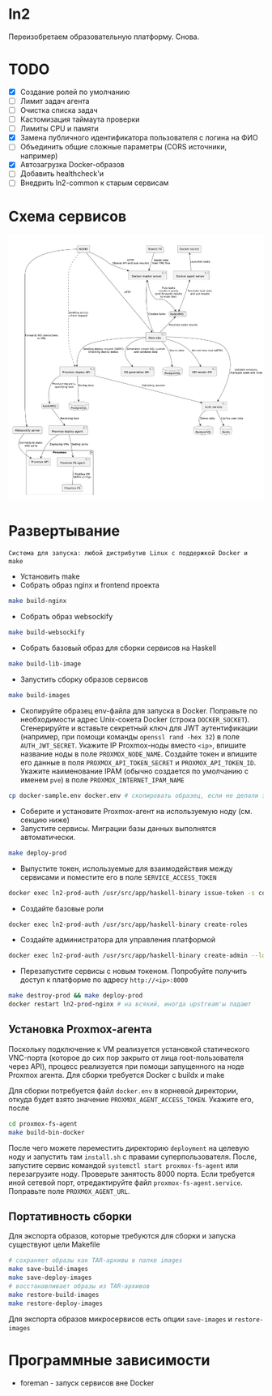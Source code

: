 # ln2

Переизобретаем образовательную платформу. Снова.

# TODO
- [x] Создание ролей по умолчанию
- [ ] Лимит задач агента
- [ ] Очистка списка задач
- [ ] Кастомизация таймаута проверки
- [ ] Лимиты CPU и памяти
- [x] Замена публичного идентификатора пользователя с логина на ФИО
- [ ] Объединить общие сложные параметры (CORS источники, например)
- [x] Автозагрузка Docker-образов
- [ ] Добавить healthcheck'и
- [ ] Внедрить ln2-common к старым сервисам

# Схема сервисов

![Схема сервисов](./plantuml/services.png)

# Развертывание

    Система для запуска: любой дистрибутив Linux с поддержкой Docker и make

- Установить make
- Собрать образ nginx и frontend проекта
```bash
make build-nginx
```
- Собрать образ websockify
```bash
make build-websockify
```
- Собрать базовый образ для сборки сервисов на Haskell
```bash
make build-lib-image
```
- Запустить сборку образов сервисов
```bash
make build-images
```
- Скопируйте образец env-файла для запуска в Docker. Поправьте по необходимости адрес Unix-сокета Docker (строка `DOCKER_SOCKET`).
Сгенерируйте и вставьте секретный ключ для JWT аутентификации (например, при помощи команды `openssl rand -hex 32`) в поле `AUTH_JWT_SECRET`.
Укажите IP Proxmox-ноды вместо `<ip>`, впишите название ноды в поле `PROXMOX_NODE_NAME`. Создайте токен и впишите его данные в поля 
`PROXMOX_API_TOKEN_SECRET` и `PROXMOX_API_TOKEN_ID`. Укажите наименование IPAM 
(обычно создается по умолчанию с именем `pve`) в поле `PROXMOX_INTERNET_IPAM_NAME`
```bash
cp docker-sample.env docker.env # скопировать образец, если не делали этого раньше
```
- Соберите и установите Proxmox-агент на используемую ноду (см. секцию ниже)
- Запустите сервисы. Миграции базы данных выполнятся автоматически.
```bash
make deploy-prod
```
- Выпустите токен, используемые для взаимодействия между сервисами и поместите его в поле `SERVICE_ACCESS_TOKEN`
```bash
docker exec ln2-prod-auth /usr/src/app/haskell-binary issue-token -s common
```
- Создайте базовые роли
```bash
docker exec ln2-prod-auth /usr/src/app/haskell-binary create-roles
```
- Создайте администратора для управления платформой
```bash
docker exec ln2-prod-auth /usr/src/app/haskell-binary create-admin --login admin [--password P@ssw0rd] [--name Administrator]
```
- Перезапустите сервисы с новым токеном. Попробуйте получить доступ к платформе по адресу `http://<ip>:8000`
```bash
make destroy-prod && make deploy-prod
docker restart ln2-prod-nginx # на всякий, иногда upstream'ы падают
```

## Установка Proxmox-агента

Поскольку подключение к VM реализуется установкой статического VNC-порта (которое до сих пор закрыто от лица root-пользователя через API),
процесс реализуется при помощи запущенного на ноде Proxmox агента. Для сборки требуется Docker с buildx и make

Для сборки потребуется файл `docker.env` в корневой директории, откуда будет взято значение `PROXMOX_AGENT_ACCESS_TOKEN`. Укажите его, после
```bash
cd proxmox-fs-agent
make build-bin-docker
```

После чего можете переместить директорию `deployment` на целевую ноду и запустить там `install.sh` с правами суперпользователя. После,
запустите сервис командой `systemctl start proxmox-fs-agent` или перезагрузите ноду. Проверьте занятость 8000 порта. Если требуется иной
сетевой порт, отредактируйте файл `proxmox-fs-agent.service`. Поправьте поле `PROXMOX_AGENT_URL`.

## Портативность сборки

Для экспорта образов, которые требуются для сборки и запуска существуют цели Makefile

```bash
# сохраняет образы как TAR-архивы в папке images
make save-build-images
make save-deploy-images
# восстанавливает образы из TAR-архивов
make restore-build-images
make restore-deploy-images
```

Для экспорта образов микросервисов есть опции `save-images` и `restore-images`

# Программные зависимости

- foreman - запуск сервисов вне Docker
